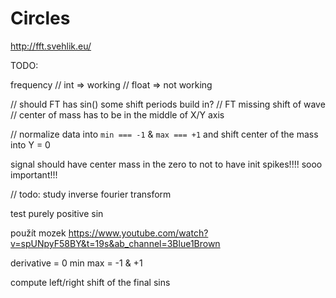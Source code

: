 # Circles

http://fft.svehlik.eu/

TODO:

frequency
// int => working
// float => not working

// should FT has sin() some shift periods build in?
// FT missing shift of wave
// center of mass has to be in the middle of X/Y axis

// normalize data into `min === -1` & `max === +1` and shift center of the mass into Y = 0

signal should have center mass in the zero to not to have init spikes!!!! sooo important!!!

// todo: study inverse fourier transform

test purely positive sin

použít mozek
https://www.youtube.com/watch?v=spUNpyF58BY&t=19s&ab_channel=3Blue1Brown

derivative = 0
min max = -1 & +1

compute left/right shift of the final sins
